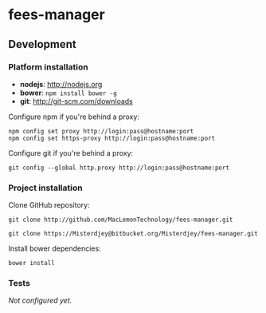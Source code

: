 fees-manager
============

## Development

### Platform installation

- **nodejs**: http://nodejs.org
- **bower**: ```npm install bower -g```
- **git**: http://git-scm.com/downloads

Configure npm if you're behind a proxy:
```
npm config set proxy http://login:pass@hostname:port
npm config set https-proxy http://login:pass@hostname:port
```

Configure git if you're behind a proxy:
```
git config --global http.proxy http://login:pass@hostname:port
```

### Project installation

Clone GitHub repository:

```
git clone http://github.com/MacLemonTechnology/fees-manager.git

git clone https://Misterdjey@bitbucket.org/Misterdjey/fees-manager.git

```

Install bower dependencies:

```
bower install
```

### Tests

*Not configured yet.*
